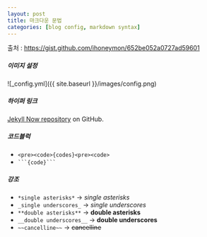 ```yaml
---
layout: post
title: 마크다운 문법
categories: [blog config, markdown syntax]
---
```

출처 : https://gist.github.com/ihoneymon/652be052a0727ad59601

##### 이미지 설정
![_config.yml]({{ site.baseurl }}/images/config.png)


##### 하이퍼 링크
[Jekyll Now repository](https://github.com/barryclark/jekyll-now) on GitHub.


##### 코드블럭
- `<pre><code>{codes}<pre><code>`
- ` ```{code}``` `


##### 강조
- ```*single asterisks*``` -> *single asterisks*
- ```_single underscores_``` -> _single underscores_
- ```**double asterisks**``` -> **double asterisks**
- ```__double underscores__``` -> __double underscores__
- ```~~cancelline~~``` -> ~~cancelline~~